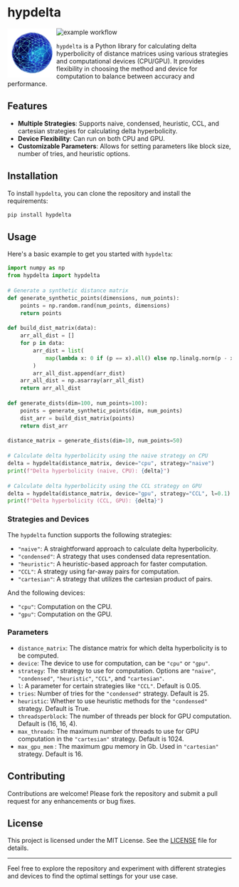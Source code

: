 # hypdelta

<img align="left" width="110" height="110" src="logo.png">


![example workflow](https://github.com/tnmtvv/hypdelta/actions/workflows/tests.yml/badge.svg)

`hypdelta` is a Python library for calculating delta hyperbolicity of distance matrices using various strategies and computational devices (CPU/GPU). It provides flexibility in choosing the method and device for computation to balance between accuracy and performance.

## Features

- **Multiple Strategies**: Supports naive, condensed, heuristic, CCL, and cartesian strategies for calculating delta hyperbolicity.
- **Device Flexibility**: Can run on both CPU and GPU.
- **Customizable Parameters**: Allows for setting parameters like block size, number of tries, and heuristic options.

## Installation

To install `hypdelta`, you can clone the repository and install the requirements:

```bash
pip install hypdelta
```

## Usage

Here's a basic example to get you started with `hypdelta`:

```python
import numpy as np
from hypdelta import hypdelta

# Generate a synthetic distance matrix
def generate_synthetic_points(dimensions, num_points):
    points = np.random.rand(num_points, dimensions)
    return points

def build_dist_matrix(data):
    arr_all_dist = []
    for p in data:
        arr_dist = list(
            map(lambda x: 0 if (p == x).all() else np.linalg.norm(p - x), data)
        )
        arr_all_dist.append(arr_dist)
    arr_all_dist = np.asarray(arr_all_dist)
    return arr_all_dist

def generate_dists(dim=100, num_points=100):
    points = generate_synthetic_points(dim, num_points)
    dist_arr = build_dist_matrix(points)
    return dist_arr

distance_matrix = generate_dists(dim=10, num_points=50)

# Calculate delta hyperbolicity using the naive strategy on CPU
delta = hypdelta(distance_matrix, device="cpu", strategy="naive")
print(f"Delta hyperbolicity (naive, CPU): {delta}")

# Calculate delta hyperbolicity using the CCL strategy on GPU
delta = hypdelta(distance_matrix, device="gpu", strategy="CCL", l=0.1)
print(f"Delta hyperbolicity (CCL, GPU): {delta}")
```

### Strategies and Devices

The `hypdelta` function supports the following strategies:

- `"naive"`: A straightforward approach to calculate delta hyperbolicity.
- `"condensed"`: A strategy that uses condensed data representation.
- `"heuristic"`: A heuristic-based approach for faster computation.
- `"CCL"`: A strategy using far-away pairs for computation.
- `"cartesian"`: A strategy that utilizes the cartesian product of pairs.

And the following devices:

- `"cpu"`: Computation on the CPU.
- `"gpu"`: Computation on the GPU.

### Parameters

- `distance_matrix`: The distance matrix for which delta hyperbolicity is to be computed.
- `device`: The device to use for computation, can be `"cpu"` or `"gpu"`.
- `strategy`: The strategy to use for computation. Options are `"naive"`, `"condensed"`, `"heuristic"`, `"CCL"`, and `"cartesian"`.
- `l`: A parameter for certain strategies like `"CCL"`. Default is 0.05.
- `tries`: Number of tries for the `"condensed"` strategy. Default is 25.
- `heuristic`: Whether to use heuristic methods for the `"condensed"` strategy. Default is True.
- `threadsperblock`: The number of threads per block for GPU computation. Default is (16, 16, 4).
- `max_threads`: The maximum number of threads to use for GPU computation in the `"cartesian"` strategy. Default is 1024.
- `max_gpu_mem` : The maximum gpu memory in Gb. Used in `"cartesian"` strategy. Default is 16.


## Contributing

Contributions are welcome! Please fork the repository and submit a pull request for any enhancements or bug fixes.

## License

This project is licensed under the MIT License. See the [LICENSE](LICENSE) file for details.


---

Feel free to explore the repository and experiment with different strategies and devices to find the optimal settings for your use case.